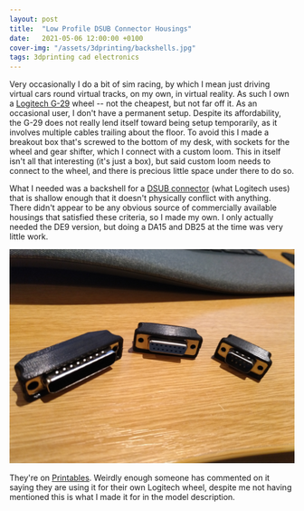 ```yaml
---
layout: post
title:  "Low Profile DSUB Connector Housings"
date:   2021-05-06 12:00:00 +0100
cover-img: "/assets/3dprinting/backshells.jpg"
tags: 3dprinting cad electronics
---
```

Very occasionally I do a bit of sim racing, by which I mean just driving virtual cars round virtual tracks, on my own, in virtual reality. As such I own a [Logitech G-29](https://www.logitechg.com/en-gb/products/driving/driving-force-racing-wheel.html) wheel -- not the cheapest, but not far off it. As an occasional user, I don't have a permanent setup. Despite its affordability, the G-29 does not really lend itself toward being setup temporarily, as it involves multiple cables trailing about the floor. To avoid this I made a breakout box that's screwed to the bottom of my desk, with sockets for the wheel and gear shifter, which I connect with a custom loom. This in itself isn't all that interesting (it's just a box), but said custom loom needs to connect to the wheel, and there is precious little space under there to do so.

What I needed was a backshell for a [DSUB connector](https://en.wikipedia.org/wiki/D-subminiature) (what Logitech uses) that is shallow enough that it doesn't physically conflict with anything. There didn't appear to be any obvious source of commercially available housings that satisfied these criteria, so I made my own. I only actually needed the DE9 version, but doing a DA15 and DB25 at the time was very little work.

![DSUB Backshells](/assets/3dprinting/backshells.jpg)

They're on [Printables](https://www.printables.com/model/156664-db9-db15-db25-dsub-connector-low-profile-housing-s). Weirdly enough someone has commented on it saying they are using it for their own Logitech wheel, despite me not having mentioned this is what I made it for in the model description.
